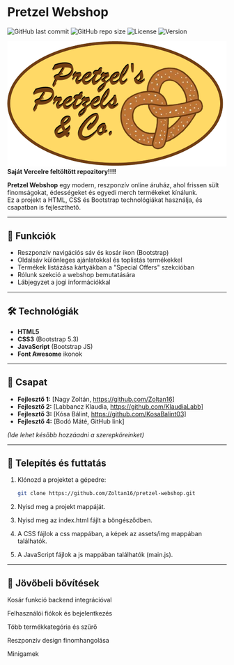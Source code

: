 # Pretzel Webshop

![GitHub last commit](https://img.shields.io/github/last-commit/KosaBalint03/pretzel-webshop_vercel?style=for-the-badge)
![GitHub repo size](https://img.shields.io/github/repo-size/KosaBalint03/pretzel-webshop_vercel?style=for-the-badge)
![License](https://img.shields.io/badge/License-MIT-blue.svg?style=for-the-badge)
![Version](https://img.shields.io/badge/Version-1.0.0-green.svg?style=for-the-badge)

![Pretzel Webshop Banner](assets/img/vegso_logo.png)
**Saját Vercelre feltöltött repozitory!!!!**


**Pretzel Webshop** egy modern, reszponzív online áruház, ahol frissen sült finomságokat, édességeket és egyedi merch termékeket kínálunk.  
Ez a projekt a HTML, CSS és Bootstrap technológiákat használja, és csapatban is fejleszthető.

---

## 🌟 Funkciók
- Reszponzív navigációs sáv és kosár ikon (Bootstrap)
- Oldalsáv különleges ajánlatokkal és toplistás termékekkel
- Termékek listázása kártyákban a "Special Offers" szekcióban
- Rólunk szekció a webshop bemutatására
- Lábjegyzet a jogi információkkal

---

## 🛠️ Technológiák
- **HTML5**
- **CSS3** (Bootstrap 5.3)
- **JavaScript** (Bootstrap JS)
- **Font Awesome** ikonok

---

## 👥 Csapat
- **Fejlesztő 1:** [Nagy Zoltán, https://github.com/Zoltan16]
- **Fejlesztő 2:** [Labbancz Klaudia, https://github.com/KlaudiaLabb]
- **Fejlesztő 3:** [Kósa Bálint, https://github.com/KosaBalint03]
- **Fejlesztő 4:** [Bodó Máté, GitHub link]

*(Ide lehet később hozzáadni a szerepköreinket)*

---

## 🚀 Telepítés és futtatás
1. Klónozd a projektet a gépedre:
   ```bash
   git clone https://github.com/Zoltan16/pretzel-webshop.git
2. Nyisd meg a projekt mappáját.

3. Nyisd meg az index.html fájlt a böngésződben.

4. A CSS fájlok a css mappában, a képek az assets/img mappában találhatók.

5. A JavaScript fájlok a js mappában találhatók (main.js).

---

## 📌 Jövőbeli bővítések
Kosár funkció backend integrációval

Felhasználói fiókok és bejelentkezés

Több termékkategória és szűrő

Reszponzív design finomhangolása

Minigamek

